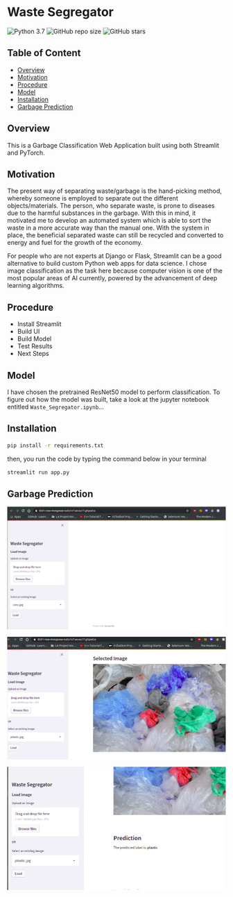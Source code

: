 # Waste Segregator

![Python 3.7](https://img.shields.io/badge/Made_With-Python_3.7-green?style=for-the-badge&logo=appveyor)
![GitHub repo size](https://img.shields.io/github/repo-size/squash-bit/Waste-Segregator)
![GitHub stars](https://img.shields.io/github/stars/squash-bit/Waste-Segregator?style=social)

## Table of Content
  * [Overview](#overview)
  * [Motivation](#motivation)
  * [Procedure](#procedure)
  * [Model](#model)
  * [Installation](#installation)
  * [Garbage Prediction](#waste_prediction)
  

## Overview
This is a Garbage Classification Web Application built using both Streamlit and PyTorch.

## Motivation
The present way of separating waste/garbage is the hand-picking method, whereby someone is
employed to separate out the different objects/materials. The person, who separate waste, is prone to diseases due to the harmful substances in the garbage. With this in mind, it motivated me to develop an automated system which is able to sort the waste in a more accurate way than the manual one. With the system in place, the beneficial separated waste can still be recycled and converted to energy and fuel for the growth of the economy. 


For people who are not experts at Django or Flask, Streamlit can be a good alternative to build custom Python web apps for data science. I chose image classification as the task here because computer vision is one of the most popular areas of AI currently, powered by the advancement of deep learning algorithms.

## Procedure
  * Install Streamlit
  * Build UI
  * Build Model
  * Test Results
  * Next Steps
  
## Model
I have chosen the pretrained ResNet50 model to perform classification. To figure out how the model was built, take a look at the jupyter notebook entitled `Waste_Segregator.ipynb`...
  
## Installation
```bash
pip install -r requirements.txt
```
then, you run the code by typing the command below in your terminal
```bash
streamlit run app.py
```

## Garbage Prediction
<!--- Add image --->
![Study for Finals](https://github.com/squash-bit/Waste-Segregator/blob/master/Assets/screenshot1.png?raw=true)

![Study for Finals](https://github.com/squash-bit/Waste-Segregator/blob/master/Assets/screenshot2.png?raw=true)

![Study for Finals](https://github.com/squash-bit/Waste-Segregator/blob/master/Assets/screenshot3.png?raw=true)